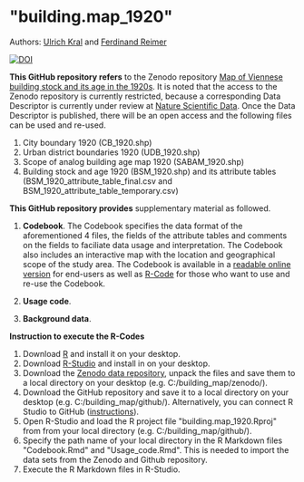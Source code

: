 # "building.map_1920"
Authors: [Ulrich Kral](https://orcid.org/0000-0002-2848-1673) and [Ferdinand Reimer](https://orcid.org/0000-0003-2515-4332)


[![DOI](https://zenodo.org/badge/DOI/10.5281/zenodo.3715200.svg)](https://doi.org/10.5281/zenodo.3715200)


**This GitHub repository refers** to the Zenodo repository [Map of Viennese building stock and its age in the 1920s](https://www.doi.org/10.5281/zenodo.3715200). It is noted that the access to the Zenodo repository is currently restricted, because a corresponding Data Descriptor is currently under review at [Nature Scientific Data](https://www.nature.com/sdata/). Once the Data Descriptor is published, there will be an open access and the following files can be used and re-used.

1. City boundary 1920 (CB_1920.shp)
2. Urban district boundaries 1920 (UDB_1920.shp)
3. Scope of analog building age map 1920 (SABAM_1920.shp)
4. Building stock and age 1920 (BSM_1920.shp) and its attribute tables (BSM_1920_attribute_table_final.csv and BSM_1920_attribute_table_temporary.csv)

**This GitHub repository provides** supplementary material as followed.

1. **Codebook**. The Codebook specifies the data format of the aforementioned 4 files, the fields of the attribute tables and comments on the fields to faciliate data usage and interpretation. The Codebook also includes an interactive map with the location and geographical scope of the study area. The Codebook is available in a [readable online version](https://rpubs.com/ukral/699029) for end-users as well as [R-Code](Codebook.Rmd) for those who want to use and re-use the Codebook.

2. **Usage code**.

3. **Background data**.

**Instruction to execute the R-Codes**

1. Download [R](https://www.r-project.org/) and install it on  your desktop.
2. Download [R-Studio](https://rstudio.com/) and install in on your desktop.
3. Download the [Zenodo data repository](https://www.doi.org/10.5281/zenodo.3715200), unpack the files and save them to a local directory on your desktop (e.g. C:/building_map/zenodo/).
4. Download the GitHub repository and save it to a local directory on your desktop (e.g. C:/building_map/github/). Alternatively, you can connect R Studio to GitHub ([instructions](https://happygitwithr.com/rstudio-git-github.html)).
5. Open R-Studio and load the R project file "building.map_1920.Rproj" from from your local directory (e.g. C:/building_map/github/).
6. Specify the path name of your local directory in the R Markdown files "Codebook.Rmd" and "Usage_code.Rmd". This is needed to import the data sets from the Zenodo and Github repository.
7. Execute the R Markdown files in R-Studio.
